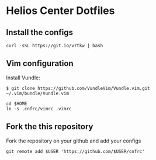 # Helios Center Dotfiles

## Install the configs

```
curl -sSL https://git.io/v7tkw | bash
```

## Vim configuration

Install Vundle:

```
$ git clone https://github.com/VundleVim/Vundle.vim.git ~/.vim/bundle/Vundle.vim

```

```
cd $HOME
ln -s .cnfrc/vimrc .vimrc
```

## Fork the this repository

Fork the repository on your github
and add your configs
```
git remote add $USER 'https://github.com/$USER/cnfrc'
```
